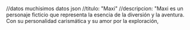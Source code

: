 //datos muchisimos datos json
//titulo: "Maxi"
//descripcion: "Maxi es un personaje ficticio que representa la esencia de la diversión y la aventura. Con su personalidad carismática y su amor por la exploración, 
